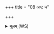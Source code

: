 +++
title = "08 अष्ट च"

+++
<details><summary>मूलम् (WS)</summary>

अष्ट च मे ऽशीतिश्चापवक्तार ओषधे ।  
ऋतजात ऋतावरि मधु त्वा मधुला करत् ॥॥ ८ ॥  
नव च मे नवतिश्चापवक्तार ओषधे ।  
ऋतजात ऋतावरि मधु त्वा मधुला करत् ॥ ९ ॥
</details>